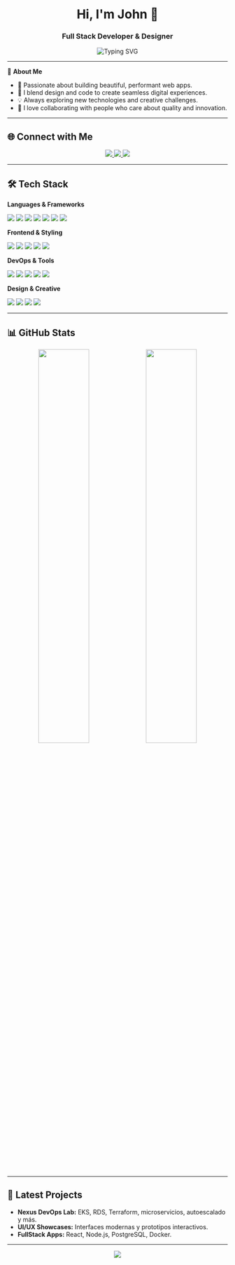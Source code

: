 <h1 align="center">Hi, I'm John 👋</h1>
<h3 align="center">Full Stack Developer & Designer</h3>

<p align="center">
  <img src="https://readme-typing-svg.demolab.com?font=Fira+Code&weight=500&size=24&pause=1000&color=F78C6C&center=true&vCenter=true&width=435&lines=Crafting+Web+Experiences;Design+%2B+Code+Enthusiast;Always+Learning+%F0%9F%9A%80" alt="Typing SVG" />
</p>

---

🌟 **About Me**

- 🚀 Passionate about building beautiful, performant web apps.
- 🎨 I blend design and code to create seamless digital experiences.
- 💡 Always exploring new technologies and creative challenges.
- 🤝 I love collaborating with people who care about quality and innovation.

---

## 🌐 Connect with Me

<p align="center">
  <a href="https://linkedin.com/in/john-devsigner" target="_blank">
    <img src="https://img.shields.io/badge/LinkedIn-%230077B5.svg?style=for-the-badge&logo=linkedin&logoColor=white"/>
  </a>
  <a href="https://behance.net/johndevsigner" target="_blank">
    <img src="https://img.shields.io/badge/Behance-1769ff?style=for-the-badge&logo=behance&logoColor=white"/>
  </a>
  <a href="mailto:johndevsigner@gmail.com" target="_blank">
    <img src="https://img.shields.io/badge/Email-EA4335?style=for-the-badge&logo=gmail&logoColor=white"/>
  </a>
</p>

---

## 🛠️ Tech Stack

**Languages & Frameworks**
<p>
  <img src="https://img.shields.io/badge/TypeScript-007ACC?style=flat-square&logo=typescript&logoColor=white"/>
  <img src="https://img.shields.io/badge/JavaScript-F7DF1E?style=flat-square&logo=javascript&logoColor=black"/>
  <img src="https://img.shields.io/badge/Node.js-339933?style=flat-square&logo=node.js&logoColor=white"/>
  <img src="https://img.shields.io/badge/React-20232a?style=flat-square&logo=react&logoColor=61DAFB"/>
  <img src="https://img.shields.io/badge/Express.js-404d59?style=flat-square&logo=express&logoColor=white"/>
  <img src="https://img.shields.io/badge/PostgreSQL-316192?style=flat-square&logo=postgresql&logoColor=white"/>
  <img src="https://img.shields.io/badge/MySQL-4479A1?style=flat-square&logo=mysql&logoColor=white"/>
</p>

**Frontend & Styling**
<p>
  <img src="https://img.shields.io/badge/HTML5-E34F26?style=flat-square&logo=html5&logoColor=white"/>
  <img src="https://img.shields.io/badge/CSS3-1572B6?style=flat-square&logo=css3&logoColor=white"/>
  <img src="https://img.shields.io/badge/SASS-hotpink?style=flat-square&logo=SASS&logoColor=white"/>
  <img src="https://img.shields.io/badge/TailwindCSS-38B2AC?style=flat-square&logo=tailwind-css&logoColor=white"/>
  <img src="https://img.shields.io/badge/Figma-F24E1E?style=flat-square&logo=figma&logoColor=white"/>
</p>

**DevOps & Tools**
<p>
  <img src="https://img.shields.io/badge/Docker-2496ED?style=flat-square&logo=docker&logoColor=white"/>
  <img src="https://img.shields.io/badge/Kubernetes-326CE5?style=flat-square&logo=kubernetes&logoColor=white"/>
  <img src="https://img.shields.io/badge/Terraform-7B42BC?style=flat-square&logo=terraform&logoColor=white"/>
  <img src="https://img.shields.io/badge/AWS-232F3E?style=flat-square&logo=amazon-aws&logoColor=white"/>
  <img src="https://img.shields.io/badge/Git-F05032?style=flat-square&logo=git&logoColor=white"/>
</p>

**Design & Creative**
<p>
  <img src="https://img.shields.io/badge/Adobe%20XD-FF61F6?style=flat-square&logo=adobexd&logoColor=white"/>
  <img src="https://img.shields.io/badge/Illustrator-FF9A00?style=flat-square&logo=adobeillustrator&logoColor=white"/>
  <img src="https://img.shields.io/badge/Photoshop-31A8FF?style=flat-square&logo=adobephotoshop&logoColor=white"/>
  <img src="https://img.shields.io/badge/Premiere%20Pro-9999FF?style=flat-square&logo=adobe-premiere-pro&logoColor=white"/>
</p>

---

## 📊 GitHub Stats

<p align="center">
  <img src="https://github-readme-stats.vercel.app/api?username=J-O-Devsigner&show_icons=true&theme=tokyonight&hide_border=true" width="48%"/>
  <img src="https://github-readme-stats.vercel.app/api/top-langs/?username=J-O-Devsigner&layout=compact&theme=tokyonight&hide_border=true" width="48%"/>
</p>

---

## 📝 Latest Projects

- **Nexus DevOps Lab:** EKS, RDS, Terraform, microservicios, autoescalado y más.
- **UI/UX Showcases:** Interfaces modernas y prototipos interactivos.
- **FullStack Apps:** React, Node.js, PostgreSQL, Docker.

---

<p align="center">
  <img src="https://capsule-render.vercel.app/api?type=waving&color=F78C6C&height=100&section=footer"/>
</p>

